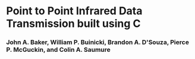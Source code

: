 # Point to Point Infrared Data Transmission built using C
### John A. Baker, William P. Buinicki, Brandon A. D'Souza, Pierce P. McGuckin, and Colin A. Saumure
